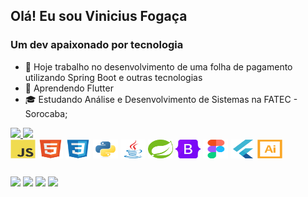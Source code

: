 ## Olá! Eu sou Vinicius Fogaça
### Um dev apaixonado por tecnologia 

- 🔭 Hoje trabalho no desenvolvimento de uma folha de pagamento utilizando Spring Boot e outras tecnologias
- 🌱 Aprendendo Flutter
- 🎓 Estudando Análise e Desenvolvimento de Sistemas na FATEC - Sorocaba;

<div>
  <a href="https://www.linkedin.com/in/vinicius-f-fogaca">
  <img height="180em" src="https://github-readme-stats.vercel.app/api?username=vinifoga&show_icons=true&theme=dracula&include_all_comits=true&count_private=true"/>
  <img height="180em" src="https://github-readme-stats.vercel.app/api/top-langs/?username=vinifoga&layout=compact&langs_count=16&theme=dracula"/></a>
</div>

<div>
  <img align="center" alt="Vini-Js" height="30" width="40" src="https://github.com/devicons/devicon/blob/master/icons/javascript/javascript-original.svg">
  <img align="center" alt="Vini-HTML" height="30" width="40" src="https://github.com/devicons/devicon/blob/master/icons/html5/html5-original.svg">
  <img align="center" alt="Vini-CSS" height="30" width="40" src="https://github.com/devicons/devicon/blob/master/icons/css3/css3-original.svg">
  <img align="center" alt="vini-Python" height="30" width="40" src="https://github.com/devicons/devicon/blob/master/icons/python/python-original.svg">
  <img align="center" alt="vini-Java" height="30" width="40" src="https://github.com/devicons/devicon/blob/master/icons/java/java-original.svg">
  <img align="center" alt="vini-Spring" height="30" width="40" src="https://github.com/devicons/devicon/blob/master/icons/spring/spring-original.svg">  
  <img align="center" alt="vini-Bootstrap" height="30" width="40" src="https://github.com/devicons/devicon/blob/master/icons/bootstrap/bootstrap-original.svg">  
  <img align="center" alt="vini-Figma" height="30" width="40" src="https://github.com/devicons/devicon/blob/master/icons/figma/figma-original.svg">  
  <img align="center" alt="vini-Flutter" height="30" width="40" src="https://github.com/devicons/devicon/blob/master/icons/flutter/flutter-original.svg">  
  <img align="center" alt="vini-Illustrator" height="30" width="40" src="https://github.com/devicons/devicon/blob/master/icons/illustrator/illustrator-line.svg">  
</div>
  
  ##
  
<div>
  <a href="mailto:viniciusfernandes38@gmail.com" target="_blank"><img src="https://img.shields.io/badge/Gmail-D14836?style=for-the-badge&logo=gmail&logoColor=white" target="_blank"></a>
    <a href="https://www.linkedin.com/in/vinicius-f-fogaca" target="_blank"><img src="https://img.shields.io/badge/LinkedIn-0077B5?style=for-the-badge&logo=linkedin&logoColor=white" target="_blank"></a>
  <a href="https://medium.com/@fogadev" target="_blank"><img src="https://img.shields.io/badge/Medium-12100E?style=for-the-badge&logo=medium&logoColor=white" target="_blank"></a>
   <a href="https://dev.to/vinifoga" target="_blank"><img src="https://img.shields.io/badge/dev.to-0A0A0A?style=for-the-badge&logo=dev.to&logoColor=white" target="_blank"></a> 
</div>
